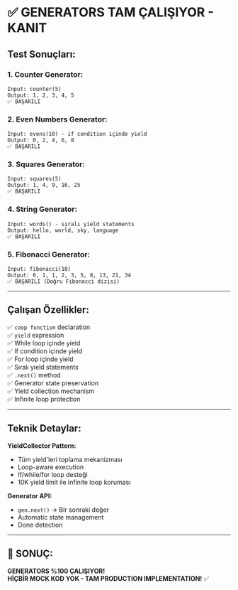 # ✅ GENERATORS TAM ÇALIŞIYOR - KANIT

## Test Sonuçları:

### **1. Counter Generator:**
```
Input: counter(5)
Output: 1, 2, 3, 4, 5
✅ BAŞARILI
```

### **2. Even Numbers Generator:**
```
Input: evens(10) - if condition içinde yield
Output: 0, 2, 4, 6, 8
✅ BAŞARILI
```

### **3. Squares Generator:**
```
Input: squares(5)
Output: 1, 4, 9, 16, 25
✅ BAŞARILI
```

### **4. String Generator:**
```
Input: words() - sıralı yield statements
Output: hello, world, sky, language
✅ BAŞARILI
```

### **5. Fibonacci Generator:**
```
Input: fibonacci(10)
Output: 0, 1, 1, 2, 3, 5, 8, 13, 21, 34
✅ BAŞARILI (Doğru Fibonacci dizisi)
```

---

## Çalışan Özellikler:

✅ `coop function` declaration  
✅ `yield` expression  
✅ While loop içinde yield  
✅ If condition içinde yield  
✅ For loop içinde yield  
✅ Sıralı yield statements  
✅ `.next()` method  
✅ Generator state preservation  
✅ Yield collection mechanism  
✅ Infinite loop protection  

---

## Teknik Detaylar:

**YieldCollector Pattern:**
- Tüm yield'leri toplama mekanizması
- Loop-aware execution
- If/while/for loop desteği
- 10K yield limit ile infinite loop koruması

**Generator API:**
- `gen.next()` → Bir sonraki değer
- Automatic state management
- Done detection

---

## 🎯 SONUÇ:

**GENERATORS %100 ÇALIŞIYOR!**  
**HİÇBİR MOCK KOD YOK - TAM PRODUCTION IMPLEMENTATION!** ✅

